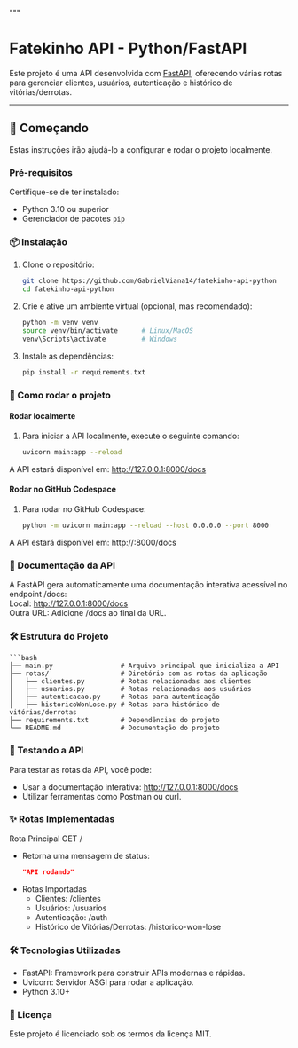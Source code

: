 """
# Fatekinho API - Python/FastAPI

Este projeto é uma API desenvolvida com [FastAPI](https://fastapi.tiangolo.com/), oferecendo várias rotas para gerenciar clientes, usuários, autenticação e histórico de vitórias/derrotas.

---

## 🚀 Começando

Estas instruções irão ajudá-lo a configurar e rodar o projeto localmente.

### Pré-requisitos

Certifique-se de ter instalado:
- Python 3.10 ou superior
- Gerenciador de pacotes `pip`

### 📦 Instalação

1. Clone o repositório:
   ```bash
   git clone https://github.com/GabrielViana14/fatekinho-api-python
   cd fatekinho-api-python
   
2. Crie e ative um ambiente virtual (opcional, mas recomendado):
    ```bash
    python -m venv venv
    source venv/bin/activate      # Linux/MacOS
    venv\Scripts\activate         # Windows
    
3. Instale as dependências:
    ```bash
    pip install -r requirements.txt
   
### 🔧 Como rodar o projeto
#### Rodar localmente
1. Para iniciar a API localmente, execute o seguinte comando:
    ```bash
    uvicorn main:app --reload

A API estará disponível em: http://127.0.0.1:8000/docs

#### Rodar no GitHub Codespace
1. Para rodar no GitHub Codespace:
    ```bash
    python -m uvicorn main:app --reload --host 0.0.0.0 --port 8000
A API estará disponível em: http://<seu-codespace-url>:8000/docs

### 📖 Documentação da API
A FastAPI gera automaticamente uma documentação interativa acessível no endpoint /docs:<br>
Local: http://127.0.0.1:8000/docs<br>
Outra URL: Adicione /docs ao final da URL.<br>

### 🛠️ Estrutura do Projeto
    ```bash
    ├── main.py                 # Arquivo principal que inicializa a API
    ├── rotas/                  # Diretório com as rotas da aplicação
    │   ├── clientes.py         # Rotas relacionadas aos clientes
    │   ├── usuarios.py         # Rotas relacionadas aos usuários
    │   ├── autenticacao.py     # Rotas para autenticação
    │   ├── historicoWonLose.py # Rotas para histórico de vitórias/derrotas
    ├── requirements.txt        # Dependências do projeto
    └── README.md               # Documentação do projeto

### 🧪 Testando a API
Para testar as rotas da API, você pode:
- Usar a documentação interativa: http://127.0.0.1:8000/docs<br>
- Utilizar ferramentas como Postman ou curl.<br>

### ✨ Rotas Implementadas
Rota Principal
GET /
- Retorna uma mensagem de status:
    ```json
    "API rodando"
- Rotas Importadas
  - Clientes: /clientes
  - Usuários: /usuarios
  - Autenticação: /auth
  - Histórico de Vitórias/Derrotas: /historico-won-lose

### 🛠 Tecnologias Utilizadas
- FastAPI: Framework para construir APIs modernas e rápidas.
- Uvicorn: Servidor ASGI para rodar a aplicação.
- Python 3.10+

### 📜 Licença
  Este projeto é licenciado sob os termos da licença MIT.